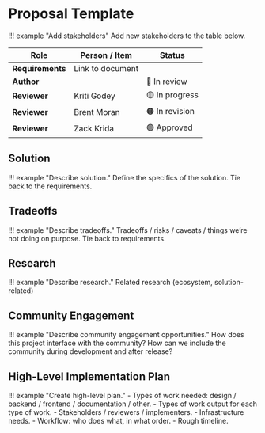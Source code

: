 # Proposal Template

!!! example "Add stakeholders"
	Add new stakeholders to the table below.

| **Role** | **Person / Item** | **Status** |
|-|-|-|
| **Requirements** | Link to document | |
| **Author** | | 🔵 In review |
| **Reviewer** | Kriti Godey |  🟡 In progress |
| **Reviewer** | Brent Moran | 🟠 In revision |
| **Reviewer** | Zack Krida | 🟢 Approved |

## Solution

!!! example "Describe solution."
	Define the specifics of the solution. Tie back to the requirements.


## Tradeoffs

!!! example "Describe tradeoffs."
	Tradeoffs / risks / caveats / things we’re not doing on purpose. Tie back to requirements.

## Research

!!! example "Describe research."
	Related research (ecosystem, solution-related)

## Community Engagement

!!! example "Describe community engagement opportunities."
	How does this project interface with the community? How can we include the community during development and after release?

## High-Level Implementation Plan

!!! example "Create high-level plan."
	- Types of work needed: design / backend / frontend / documentation / other.
	- Types of work output for each type of work.
	- Stakeholders / reviewers / implementers.
	- Infrastructure needs.
	- Workflow: who does what, in what order.
	- Rough timeline.
	